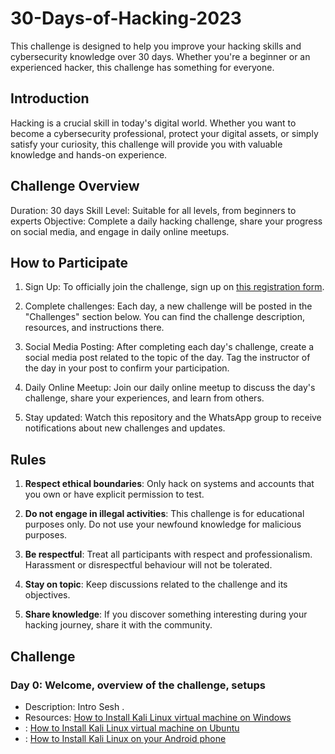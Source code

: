 # 30-Days-of-Hacking-2023
 This challenge is designed to help you improve your hacking skills and cybersecurity knowledge over 30 days. Whether you're a beginner or an experienced hacker, this challenge has something for everyone.
## Introduction

Hacking is a crucial skill in today's digital world. Whether you want to become a cybersecurity professional, protect your digital assets, or simply satisfy your curiosity, this challenge will provide you with valuable knowledge and hands-on experience.

## Challenge Overview

   Duration: 30 days
   Skill Level: Suitable for all levels, from beginners to experts
   Objective: Complete a daily hacking challenge, share your progress on social media, and engage in daily online meetups.
   
## How to Participate

1. Sign Up: To officially join the challenge, sign up on [this registration form](https://gdsc.community.dev/events/details/developer-student-clubs-the-east-african-university-presents-30-days-of-hacking/).

2. Complete challenges: Each day, a new challenge will be posted in the "Challenges" section below. You can find the challenge description, resources, and instructions there.

3. Social Media Posting: After completing each day's challenge, create a social media post related to the topic of the day. Tag the instructor of the day in your post to confirm your participation.

4. Daily Online Meetup: Join our daily online meetup to discuss the day's challenge, share your experiences, and learn from others.

5. Stay updated: Watch this repository and the WhatsApp group to receive notifications about new challenges and updates.


## Rules

1. **Respect ethical boundaries**: Only hack on systems and accounts that you own or have explicit permission to test.

2. **Do not engage in illegal activities**: This challenge is for educational purposes only. Do not use your newfound knowledge for malicious purposes.

3. **Be respectful**: Treat all participants with respect and professionalism. Harassment or disrespectful behaviour will not be tolerated.

4. **Stay on topic**: Keep discussions related to the challenge and its objectives.

5. **Share knowledge**: If you discover something interesting during your hacking journey, share it with the community.


## Challenge

### Day 0: Welcome, overview of the challenge, setups
   - Description: Intro Sesh .
   - Resources: [How to Install Kali Linux virtual machine on Windows](https://www.youtube.com/watch?v=l0JgWilK6ok)
   - : [How to Install Kali Linux virtual machine on Ubuntu](https://www.youtube.com/watch?v=mlQXRxCz180)
   - : [How to Install Kali Linux on your Android phone](https://www.youtube.com/watch?v=xeGQVQyUIoM)

